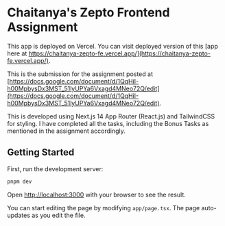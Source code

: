 # Chaitanya's Zepto Frontend Assignment
This app is deployed on Vercel. You can visit deployed version of this [app here at https://chaitanya-zepto-fe.vercel.app/](https://chaitanya-zepto-fe.vercel.app/).

This is the submission for the assignment posted at [https://docs.google.com/document/d/1QqHiI-h00MpbysDx3MST_51lyUPYa6Vxagd4MNeo72Q/edit](https://docs.google.com/document/d/1QqHiI-h00MpbysDx3MST_51lyUPYa6Vxagd4MNeo72Q/edit).

This is developed using Next.js 14 App Router (React.js) and TailwindCSS for styling. I have completed all the tasks, including the Bonus Tasks as mentioned in the assignment accordingly.

## Getting Started

First, run the development server:

```bash
pnpm dev
```

Open [http://localhost:3000](http://localhost:3000) with your browser to see the result.

You can start editing the page by modifying `app/page.tsx`. The page auto-updates as you edit the file.
